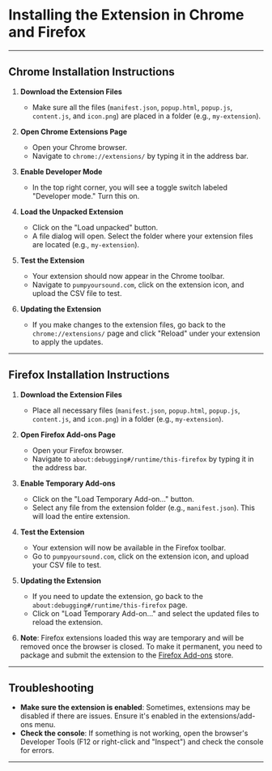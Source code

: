 # Installing the Extension in Chrome and Firefox

---

## Chrome Installation Instructions

1. **Download the Extension Files**
    - Make sure all the files (`manifest.json`, `popup.html`, `popup.js`, `content.js`, and `icon.png`) are placed in a folder (e.g., `my-extension`).

2. **Open Chrome Extensions Page**
    - Open your Chrome browser.
    - Navigate to `chrome://extensions/` by typing it in the address bar.

3. **Enable Developer Mode**
    - In the top right corner, you will see a toggle switch labeled "Developer mode." Turn this on.

4. **Load the Unpacked Extension**
    - Click on the "Load unpacked" button.
    - A file dialog will open. Select the folder where your extension files are located (e.g., `my-extension`).

5. **Test the Extension**
    - Your extension should now appear in the Chrome toolbar.
    - Navigate to `pumpyoursound.com`, click on the extension icon, and upload the CSV file to test.

6. **Updating the Extension**
    - If you make changes to the extension files, go back to the `chrome://extensions/` page and click "Reload" under your extension to apply the updates.

---

## Firefox Installation Instructions

1. **Download the Extension Files**
    - Place all necessary files (`manifest.json`, `popup.html`, `popup.js`, `content.js`, and `icon.png`) in a folder (e.g., `my-extension`).

2. **Open Firefox Add-ons Page**
    - Open your Firefox browser.
    - Navigate to `about:debugging#/runtime/this-firefox` by typing it in the address bar.

3. **Enable Temporary Add-ons**
    - Click on the "Load Temporary Add-on…" button.
    - Select any file from the extension folder (e.g., `manifest.json`). This will load the entire extension.

4. **Test the Extension**
    - Your extension will now be available in the Firefox toolbar.
    - Go to `pumpyoursound.com`, click on the extension icon, and upload your CSV file to test.

5. **Updating the Extension**
    - If you need to update the extension, go back to the `about:debugging#/runtime/this-firefox` page.
    - Click on "Load Temporary Add-on…" and select the updated files to reload the extension.

6. **Note**: Firefox extensions loaded this way are temporary and will be removed once the browser is closed. To make it permanent, you need to package and submit the extension to the [Firefox Add-ons](https://addons.mozilla.org/) store.

---

## Troubleshooting

- **Make sure the extension is enabled**: Sometimes, extensions may be disabled if there are issues. Ensure it's enabled in the extensions/add-ons menu.
- **Check the console**: If something is not working, open the browser's Developer Tools (F12 or right-click and "Inspect") and check the console for errors.

---
